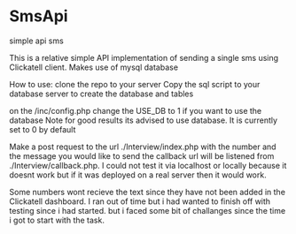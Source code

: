 # SmsApi
simple api sms

This is a relative simple API implementation of sending a single sms using Clickatell client. Makes use of mysql database

How to use:
clone the repo to your server
Copy the sql script to your database server to create the database and tables

on the /inc/config.php change the USE_DB to 1 if you want to use the database
Note for good results its advised to use database. It is currently set to 0 by default


Make a post request to the url ./Interview/index.php with the number and the message you would like to send
the callback url will be listened from ./Interview/callback.php. I could not test it via localhost or locally because it doesnt work 
but if it was deployed on a real server then it would work.

Some numbers wont recieve the text since they have not been added in the Clickatell dashboard.
I ran out of time but i had wanted to finish off with testing since i had started. but i faced some bit of challanges since the time i got to start with the task. 
